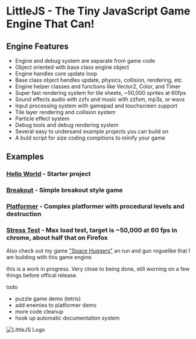 # LittleJS - The Tiny JavaScript Game Engine That Can!

## Engine Features

- Engine and debug system are separate from game code
- Object oriented with base class engine object
- Engine handles core update loop
- Base class object handles update, physics, collision, rendering, etc
- Engine helper classes and functions like Vector2, Color, and Timer
- Super fast rendering system for tile sheets, ~50,000 sprites at 60fps
- Sound effects audio with zzfx and music with zzfxm, mp3s, or wavs
- Input processing system with gamepad and touchscreen support
- Tile layer rendering and collision system
- Particle effect system
- Debug tools and debug rendering system
- Several easy to undersand example projects you can build on
- A buld script for size coding compitions to minify your game

## Examples

### [Hello World](https://killedbyapixel.github.io/LittleJS/) - Starter project
### [Breakout](https://killedbyapixel.github.io/LittleJS/examples/breakout) - Simple breakout style game
### [Platformer](https://killedbyapixel.github.io/LittleJS/examples/platformer) - Complex platformer with procedural levels and destruction
### [Stress Test](https://killedbyapixel.github.io/LittleJS/examples/stress) - Max load test, target is ~50,000 at 60 fps in chrome, about half that on Firefox

Also check out my game ["Space Huggers"](https://github.com/KilledByAPixel/SpaceHuggers) an run and gun roguelike that I am building with this game engine.

this is a work in progress. Very close to being done, still worning on a few things before offical release.

todo
- puzzle game demo (tetris)
- add enemies to platformer demo
- more code cleanup
- hook up automatic documentaiton system


![LittleJS Logo](/favicon.ico)
